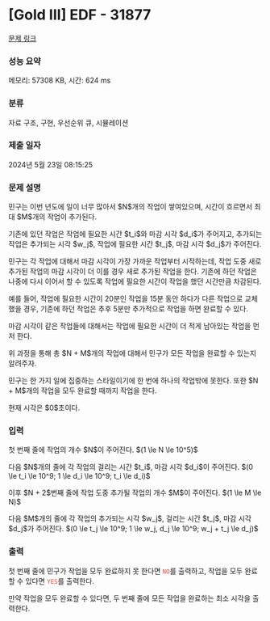# [Gold III] EDF - 31877 

[문제 링크](https://www.acmicpc.net/problem/31877) 

### 성능 요약

메모리: 57308 KB, 시간: 624 ms

### 분류

자료 구조, 구현, 우선순위 큐, 시뮬레이션

### 제출 일자

2024년 5월 23일 08:15:25

### 문제 설명

<p>민구는 이번 년도에 일이 너무 많아서 $N$개의 작업이 쌓여있으며, 시간이 흐르면서 최대 $M$개의 작업이 추가된다.</p>

<p>기존에 있던 작업은 작업에 필요한 시간 $t_i$와 마감 시각 $d_i$가 주어지고, 추가되는 작업은 추가되는 시각 $w_j$, 작업에 필요한 시간 $t_j$, 마감 시각 $d_j$가 주어진다.</p>

<p>민구는 각 작업에 대해서 마감 시각이 가장 가까운 작업부터 시작하는데, 작업 도중 새로 추가된 작업의 마감 시각이 더 이를 경우 새로 추가된 작업을 한다. 기존에 하던 작업은 나중에 다시 이어서 할 수 있도록 작업에 필요한 시간이 작업을 했던 시간만큼 차감된다.</p>

<p>예를 들어, 작업에 필요한 시간이 20분인 작업을 15분 동안 하다가 다른 작업으로 교체했을 경우, 기존에 하던 작업은 추후 5분만 추가적으로 작업을 하면 완료할 수 있다.</p>

<p>마감 시각이 같은 작업들에 대해서는 작업에 필요한 시간이 더 적게 남아있는 작업을 먼저 한다.</p>

<p>위 과정을 통해 총 $N + M$개의 작업에 대해서 민구가 모든 작업을 완료할 수 있는지 알려주자.</p>

<p>민구는 한 가지 일에 집중하는 스타일이기에 한 번에 하나의 작업밖에 못한다. 또한 $N + M$개의 작업을 모두 완료할 때까지 작업을 한다.</p>

<p>현재 시각은 $0$초이다.</p>

### 입력 

 <p>첫 번째 줄에 작업의 개수 $N$이 주어진다. $(1 \le N \le 10^5)$</p>

<p>다음 $N$개의 줄에 각 작업의 걸리는 시간 $t_i$, 마감 시각 $d_i$이 주어진다. $(0 \le t_i \le 10^9; 1 \le d_i \le 10^9; t_i \le d_i)$</p>

<p>이후 $N + 2$번째 줄에 작업 도중 추가될 작업의 개수 $M$이 주어진다. $(1 \le M \le N)$</p>

<p>다음 $M$개의 줄에 각 작업의 추가되는 시각 $w_j$, 걸리는 시간 $t_j$, 마감 시각 $d_j$가 주어진다. $(0 \le t_j \le 10^9; 1 \le w_j, d_j \le 10^9; w_j + t_j \le d_j)$</p>

### 출력 

 <p>첫 번째 줄에 민구가 작업을 모두 완료하지 못 한다면 <span style="color:#e74c3c;"><code>NO</code></span>를 출력하고, 작업을 모두 완료할 수 있다면 <span style="color:#e74c3c;"><code>YES</code></span>를 출력한다.</p>

<p>만약 작업을 모두 완료할 수 있다면, 두 번째 줄에 모든 작업을 완료하는 최소 시각을 출력한다.</p>

